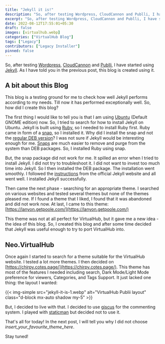 ```yaml
---
title: "Jekyll it is!"
description: "So, after testing Wordpress, CloudCannon and Publli, I have started using Jekyll. As I have told you in the previous post, this blog is created using it."
excerpt: "So, after testing Wordpress, CloudCannon and Publli, I have started using Jekyll. As I have told you in the previous post, this blog is created using it."
date: 2022-08-12T17:55:01+05:30
draft: false
images: [virtualhub.webp]
categories: ["VirtualHub Blog"]
tags: ["Legacy"]
contributors: ["Legacy Installer"]
pinned: false
---
```


So, after testing [Wordpress](https://wordpress.org/), [CloudCannon](https://cloudcannon.com/) and [Publli](https://getpublii.com/), I have started using [Jekyll](https://jekyllrb.com/). As I have told you in the previous post, this blog is created using it.

## A bit about this Blog

This blog is a testing ground for me to check how well Jekyll performs according to my needs. Till now it has performed exceptionally well. So, how did I create this blog?

The first thing I would like to tell you is that I am using [Ubuntu](https://ubuntu.com/) (Default GNOME edition) now. So, I tried to search for how to install Jekyll on Ubuntu. Jekyll is built using [Ruby](https://www.ruby-lang.org/), so I needed to install Ruby first. Ruby came in form of a [snap](https://snapcraft.io/ruby), so I installed it. Why did I install the snap and not the [regular DEB version](https://packages.ubuntu.com/jammy/ruby-full)? I was not sure if Jekyll would be interesting enough for me. [Snaps](https://snapcraft.io/) are much easier to remove and purge from the system than DEB packages. So, I installed Ruby using snap.

But, the snap package did not work for me. It spilled an error when I tried to install Jekyll. I did not try to troubleshoot it. I did not want to invest too much time into Jekyll. So I then installed the DEB package. The installation went smoothly. I followed the [instructions](https://jekyllrb.com/docs/) from the official Jekyll website and all went well. I installed Jekyll successfully.

Then came the next phase - searching for an appropriate theme. I searched on various websites and tested several themes but none of the themes pleased me. If I found a theme that I liked, I found that it was abandoned and did not work now. At last, I came to this theme: [https://lanyon.getpoole.com/](https://lanyon.getpoole.com/)

This theme was not at all perfect for VirtualHub, but it gave me a new idea - the idea of this blog. So, I created this blog and after some time decided that Jekyll was useful enough to try to port VirtualHub into.

## Neo.VirtualHub

Once again I started to search for a theme suitable for the VirtualHub website. I tested a lot more themes. I then decided on [https://chirpy.cotes.page/](https://chirpy.cotes.page/). This theme has most of the features I needed including search, Dark Mode/Light Mode preference for viewers, Categories, and Tags Support. It just lacked one thing: the layout I wanted:

{{< img-simple src="jekyll-it-is-1.webp" alt="VirtualHub Publii layout" class="d-block mx-auto shadow my-5" >}}

But, I decided to live with that. I decided to use [giscus](https://giscus.app/) for the commenting system. I played with [staticman](https://staticman.net/) but decided not to use it.

That's all for today!
In the next post, I will tell you why I did not choose *insert_your_favourite_theme_here*.

Stay tuned!
